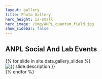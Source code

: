 ```yaml
---
layout: gallery
title: Photo Gallery
hero_height: is-small
hero_image: /img/ANPL_quantum_field.jpg 
show_sidebar: false
---
```


## ANPL Social And Lab Events 

<div class="slick-slider">
  {% for slide in site.data.gallery_slides %}
    <div>
      <img src="{{ slide.image }}" alt="{{ slide.description }}">
    </div>
  {% endfor %}
</div>

